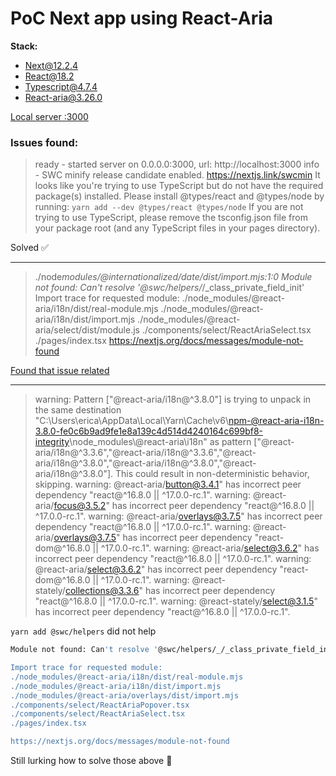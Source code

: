 # PoC Next app using React-Aria

**Stack:**

- Next@12.2.4
- React@18.2
- Typescript@4.7.4
- React-aria@3.26.0

[Local server :3000](http://localhost:3000/)

### Issues found:

> ready - started server on 0.0.0.0:3000, url: http://localhost:3000
> info - SWC minify release candidate enabled.
> https://nextjs.link/swcmin It looks like you're trying to use
> TypeScript but do not have the required package(s) installed. Please
> install @types/react and @types/node by running: `yarn add --dev
@types/react @types/node` If you are not trying to use TypeScript,
> please remove the tsconfig.json file from your package root (and any
> TypeScript files in your pages directory).

Solved ✅

---

> ./node*modules/@internationalized/date/dist/import.mjs:1:0
> Module not found: Can't resolve '@swc/helpers/*/\_class_private_field_init'
> Import trace for requested module:
> ./node_modules/@react-aria/i18n/dist/real-module.mjs
> ./node_modules/@react-aria/i18n/dist/import.mjs
> ./node_modules/@react-aria/select/dist/module.js
> ./components/select/ReactAriaSelect.tsx
> ./pages/index.tsx
> https://nextjs.org/docs/messages/module-not-found

[Found that issue related](https://github.com/vercel/next.js/issues/48593)

---

> warning: Pattern ["@react-aria/i18n@^3.8.0"] is trying to unpack in the same destination "C:\\Users\\erica\\AppData\\Local\\Yarn\\Cache\\v6\\npm-@react-aria-i18n-3.8.0-fe0c6b9ad9fe1e8a139c4d514d4240164c699bf8-integrity\\node_modules\\@react-aria\\i18n" as pattern ["@react-aria/i18n@^3.3.6","@react-aria/i18n@^3.3.6","@react-aria/i18n@^3.8.0","@react-aria/i18n@^3.8.0","@react-aria/i18n@^3.8.0"]. This could result in non-deterministic behavior, skipping.
> warning: @react-aria/button@3.4.1" has incorrect peer dependency "react@^16.8.0 || ^17.0.0-rc.1".
> warning: @react-aria/focus@3.5.2" has incorrect peer dependency "react@^16.8.0 || ^17.0.0-rc.1".
> warning: @react-aria/overlays@3.7.5" has incorrect peer dependency "react@^16.8.0 || ^17.0.0-rc.1".
> warning: @react-aria/overlays@3.7.5" has incorrect peer dependency "react-dom@^16.8.0 || ^17.0.0-rc.1".
> warning: @react-aria/select@3.6.2" has incorrect peer dependency "react@^16.8.0 || ^17.0.0-rc.1".
> warning: @react-aria/select@3.6.2" has incorrect peer dependency "react-dom@^16.8.0 || ^17.0.0-rc.1".
> warning: @react-stately/collections@3.3.6" has incorrect peer dependency "react@^16.8.0 || ^17.0.0-rc.1".
> warning: @react-stately/select@3.1.5" has incorrect peer dependency "react@^16.8.0 || ^17.0.0-rc.1".

`yarn add @swc/helpers` did not help

```bash
Module not found: Can't resolve '@swc/helpers/_/_class_private_field_init'

Import trace for requested module:
./node_modules/@react-aria/i18n/dist/real-module.mjs
./node_modules/@react-aria/i18n/dist/import.mjs
./node_modules/@react-aria/overlays/dist/import.mjs
./components/select/ReactAriaPopover.tsx
./components/select/ReactAriaSelect.tsx
./pages/index.tsx

https://nextjs.org/docs/messages/module-not-found
```

Still lurking how to solve those above 🚧
